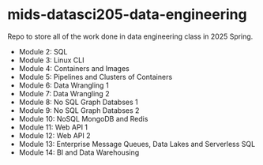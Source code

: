 # mids-datasci205-data-engineering
Repo to store all of the work done in data engineering class in 2025 Spring.
- Module 2: SQL
- Module 3: Linux CLI
- Module 4: Containers and Images
- Module 5: Pipelines and Clusters of Containers
- Module 6: Data Wrangling 1
- Module 7: Data Wrangling 2
- Module 8: No SQL Graph Databses 1
- Module 9: No SQL Graph Databses 2
- Module 10: NoSQL MongoDB and Redis
- Module 11: Web API 1
- Module 12: Web API 2
- Module 13: Enterprise Message Queues, Data Lakes and Serverless SQL
- Module 14: BI and Data Warehousing
